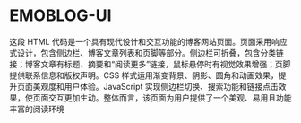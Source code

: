 # EMOBLOG-UI
这段 HTML 代码是一个具有现代设计和交互功能的博客网站页面。页面采用响应式设计，包含侧边栏、博客文章列表和页脚等部分。侧边栏可折叠，包含分类链接；博客文章有标题、摘要和“阅读更多”链接，鼠标悬停时有视觉效果增强；页脚提供联系信息和版权声明。CSS 样式运用渐变背景、阴影、圆角和动画效果，提升页面美观度和用户体验。JavaScript 实现侧边栏切换、搜索功能和链接点击效果，使页面交互更加生动。整体而言，该页面为用户提供了一个美观、易用且功能丰富的阅读环境
